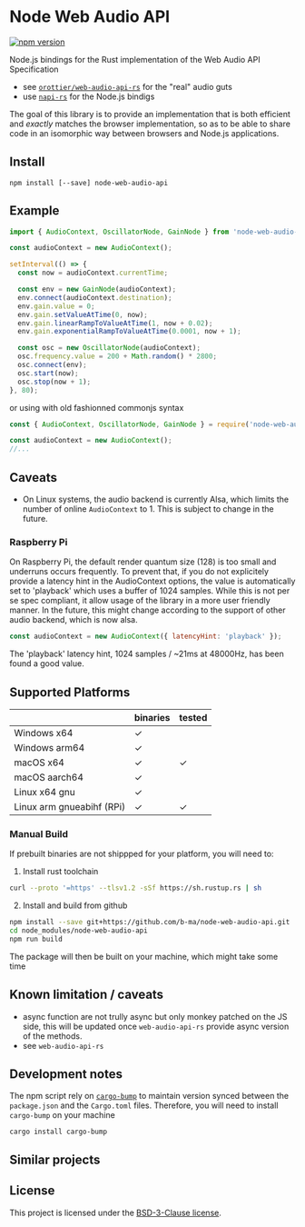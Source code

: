 # Node Web Audio API

[![npm version](https://badge.fury.io/js/node-web-audio-api.svg)](https://badge.fury.io/js/node-web-audio-api)

Node.js bindings for the Rust implementation of the Web Audio API Specification

- see [`orottier/web-audio-api-rs`](https://github.com/orottier/web-audio-api-rs/) for the "real" audio guts
- use [`napi-rs`](https://github.com/napi-rs/napi-rs/) for the Node.js bindigs

The goal of this library is to provide an implementation that is both efficient and _exactly_ matches the browser implementation, so as to be able to share code in an isomorphic way between browsers and Node.js applications.

## Install

```
npm install [--save] node-web-audio-api
```

## Example

```js
import { AudioContext, OscillatorNode, GainNode } from 'node-web-audio-api';

const audioContext = new AudioContext();

setInterval(() => {
  const now = audioContext.currentTime;

  const env = new GainNode(audioContext);
  env.connect(audioContext.destination);
  env.gain.value = 0;
  env.gain.setValueAtTime(0, now);
  env.gain.linearRampToValueAtTime(1, now + 0.02);
  env.gain.exponentialRampToValueAtTime(0.0001, now + 1);

  const osc = new OscillatorNode(audioContext);
  osc.frequency.value = 200 + Math.random() * 2800;
  osc.connect(env);
  osc.start(now);
  osc.stop(now + 1);
}, 80);
```

or using with old fashionned commonjs syntax

```js
const { AudioContext, OscillatorNode, GainNode } = require('node-web-audio-api');

const audioContext = new AudioContext();
//...
```

## Caveats

- On Linux systems, the audio backend is currently Alsa, which limits the number of online `AudioContext` to 1. This is subject to change in the future.

### Raspberry Pi

On Raspberry Pi, the default render quantum size (128) is too small and underruns 
occurs frequently. To prevent that, if you do not explicitely provide a latency hint
in the AudioContext options, the value is automatically set to 'playback' which uses
a buffer of 1024 samples. While this is not per se spec compliant, it allow usage
of the library in a more user friendly manner. In the future, this might change according
to the support of other audio backend, which is now alsa.

```js
const audioContext = new AudioContext({ latencyHint: 'playback' });
```

The 'playback' latency hint, 1024 samples / ~21ms at 48000Hz, has been found 
a good value.

## Supported Platforms

|                            | binaries | tested |
| ---------------------------| ------   | ------ |
| Windows x64                | ✓        |        |
| Windows arm64              | ✓        |        |
| macOS x64                  | ✓        | ✓      |
| macOS aarch64              | ✓        |        |
| Linux x64 gnu              | ✓        |        |
| Linux arm gnueabihf (RPi)  | ✓        | ✓      |


### Manual Build

If prebuilt binaries are not shippped for your platform, you will need to:

1. Install rust toolchain

```sh
curl --proto '=https' --tlsv1.2 -sSf https://sh.rustup.rs | sh
```

2. Install and build from github

```sh
npm install --save git+https://github.com/b-ma/node-web-audio-api.git
cd node_modules/node-web-audio-api
npm run build
```

The package will then be built on your machine, which might take some time

## Known limitation / caveats

- async function are not trully async but only monkey patched on the JS side, this will
be updated once `web-audio-api-rs` provide async version of the methods.
- see `web-audio-api-rs`

## Development notes

The npm script rely on [`cargo-bump`](https://crates.io/crates/cargo-bump) to maintain version synced between
the `package.json` and the `Cargo.toml` files. Therefore, you will need to install 
`cargo-bump` on your machine

```
cargo install cargo-bump
```

## Similar projects

## License

This project is licensed under the [BSD-3-Clause license](./LICENSE).
